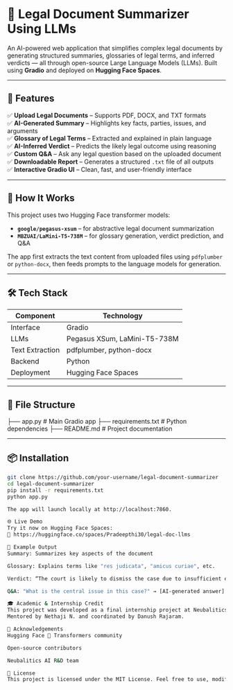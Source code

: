 # 🧾 Legal Document Summarizer Using LLMs

An AI-powered web application that simplifies complex legal documents by generating structured summaries, glossaries of legal terms, and inferred verdicts — all through open-source Large Language Models (LLMs). Built using **Gradio** and deployed on **Hugging Face Spaces**.

---

## 🚀 Features

✅ **Upload Legal Documents** – Supports PDF, DOCX, and TXT formats  
✅ **AI-Generated Summary** – Highlights key facts, parties, issues, and arguments  
✅ **Glossary of Legal Terms** – Extracted and explained in plain language  
✅ **AI-Inferred Verdict** – Predicts the likely legal outcome using reasoning  
✅ **Custom Q&A** – Ask any legal question based on the uploaded document  
✅ **Downloadable Report** – Generates a structured `.txt` file of all outputs  
✅ **Interactive Gradio UI** – Clean, fast, and user-friendly interface  

---

## 🧠 How It Works

This project uses two Hugging Face transformer models:

- **`google/pegasus-xsum`** – for abstractive legal document summarization  
- **`MBZUAI/LaMini-T5-738M`** – for glossary generation, verdict prediction, and Q&A  

The app first extracts the text content from uploaded files using `pdfplumber` or `python-docx`, then feeds prompts to the language models for generation.

---

## 🛠️ Tech Stack

| Component        | Technology                             |
|------------------|-----------------------------------------|
| Interface         | Gradio                                  |
| LLMs              | Pegasus XSum, LaMini-T5-738M           |
| Text Extraction   | pdfplumber, python-docx                 |
| Backend           | Python                                  |
| Deployment        | Hugging Face Spaces                     |

---

## 📂 File Structure

├── app.py # Main Gradio app ├── requirements.txt # Python dependencies ├── README.md # Project documentation


---

## 📦 Installation

```bash
git clone https://github.com/your-username/legal-document-summarizer
cd legal-document-summarizer
pip install -r requirements.txt
python app.py

The app will launch locally at http://localhost:7860.

🌐 Live Demo
Try it now on Hugging Face Spaces:
🔗 https://huggingface.co/spaces/Pradeepthi30/legal-doc-llms

📁 Example Output
Summary: Summarizes key aspects of the document

Glossary: Explains terms like "res judicata", "amicus curiae", etc.

Verdict: “The court is likely to dismiss the case due to insufficient evidence.”

Q&A: "What is the central issue in this case?" → [AI-generated answer]

🎓 Academic & Internship Credit
This project was developed as a final internship project at Neubalitics Tech Pvt. Ltd. in collaboration with Sathyabama Institute of Science & Technology, Chennai.
Mentored by Nethaji N. and coordinated by Danush Rajaram.

🙌 Acknowledgements
Hugging Face 🤗 Transformers community

Open-source contributors

Neubalitics AI R&D team

📜 License
This project is licensed under the MIT License. Feel free to use, modify, and build upon it.




